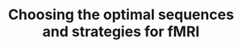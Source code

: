 ---
title: "Choosing the optimal sequences and strategies for fMRI"
project_id: 
conference_id: ""
presenters:
   - peter_bandettini
summary: "<p>APA-fMRI Workshop, San Diego, CA</p>"
file: /assets/presentations/T94.ppt
filename: T94.ppt
layout: presentation
---